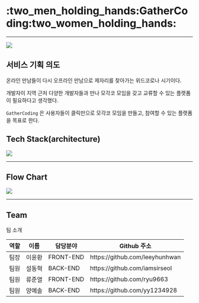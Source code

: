 <h1>:two_men_holding_hands:GatherCoding:two_women_holding_hands:</h1> <hr />
<img src="https://user-images.githubusercontent.com/75051059/141219381-c64490bf-907d-4929-8b1b-ad7891604a58.png">



<h2>서비스 기획 의도</h2>
온라인 만남들이 다시 오프라인 만남으로 제자리를 찾아가는 위드코로나 시기이다.

개발자이 지역 근처 다양한 개발자들과 만나 모각코 모임을 갖고 교류할 수 있는 플랫폼이 필요하다고 생각했다.

`GatherCoding` 은 사용자들이 클릭만으로 모각코 모임을 만들고, 참여할 수 있는 플랫폼을 목표로 한다.


<h2>Tech Stack(architecture)</h2>
<img src ="https://user-images.githubusercontent.com/75051059/141217047-508c0826-3a1f-4b24-93c3-666a56851d3a.png"/>



<hr />
<h2>Flow Chart</h2>
<img src="https://user-images.githubusercontent.com/75051059/141221070-1681caac-f3e7-49b2-8ade-7e5f77376ecf.png">
<hr />
<h2>Team</h2>

팀 소개
<table>
   <thead>
      <tr>
         <th>역할</th>
         <th>이름</th>
         <th>담당분야</th>
         <th>Github 주소</th>
      </tr>
   </thead>
   <tbody>
      <tr>
         <td>팀장</td>
         <td>이윤환</td>
         <td>FRONT-END</td>
         <td>https://github.com/leeyhunhwan</td>
      </tr>
      <tr>
         <td>팀원</td>
         <td>설동혁</td>
         <td>BACK-END</td>
         <td>https://github.com/iamsirseol</td>
      </tr>
      <tr>
         <td>팀원</td>
         <td>류준열</td>
         <td>FRONT-END</td>
         <td>https://github.com/ryu9663</td>
      </tr>
      <tr>
         <td>팀원</td>
         <td>양예솔</td>
         <td>BACK-END</td>
         <td>https://github.com/yy1234928</td>
      </tr>
   </tbody>
</table
